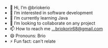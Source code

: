 - 👋 Hi, I’m @briokerio
- 👀 I’m interested in software development
- 🌱 I’m currently learning Java
- 💞️ I’m looking to collaborate on any project
- 📫 How to reach me ...briokorir68@gmail.com
- 😄 Pronouns: Brio
- ⚡ Fun fact: can't relate

<!---
briokerio/briokerio is a ✨ special ✨ repository because its `README.md` (this file) appears on your GitHub profile.
You can click the Preview link to take a look at your changes.
--->
